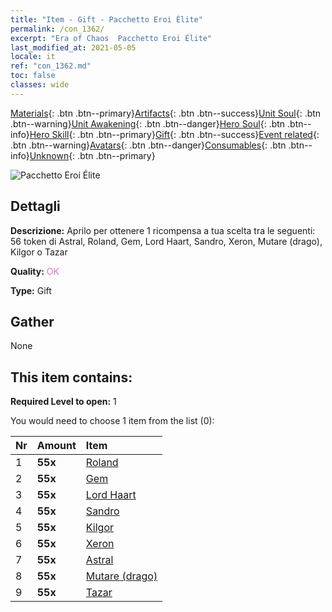 ```yaml
---
title: "Item - Gift - Pacchetto Eroi Élite"
permalink: /con_1362/
excerpt: "Era of Chaos  Pacchetto Eroi Élite"
last_modified_at: 2021-05-05
locale: it
ref: "con_1362.md"
toc: false
classes: wide
---
```

 [Materials](/ItemsIT/){: .btn .btn--primary}[Artifacts](/ItemsIT/Artifacts/){: .btn .btn--success}[Unit Soul](/ItemsIT/UnitSoul/){: .btn .btn--warning}[Unit Awakening](/ItemsIT/UnitAwakening/){: .btn .btn--danger}[Hero Soul](/ItemsIT/HeroSoul/){: .btn .btn--info}[Hero Skill](/ItemsIT/HeroSkill/){: .btn .btn--primary}[Gift](/ItemsIT/Gift/){: .btn .btn--success}[Event related](/ItemsIT/Events/){: .btn .btn--warning}[Avatars](/ItemsIT/Avatars/){: .btn .btn--danger}[Consumables](/ItemsIT/Consumables/){: .btn .btn--info}[Unknown](/ItemsIT/Unknown/){: .btn .btn--primary}

 ![Pacchetto Eroi Élite](/images/t/i_907065.png)

## Dettagli
 **Descrizione:** Aprilo per ottenere 1 ricompensa a tua scelta tra le seguenti: 56 token di Astral, Roland, Gem, Lord Haart, Sandro, Xeron, Mutare (drago), Kilgor o Tazar

 **Quality:** <span style="color: #DA70D6">OK</span>

 **Type:** Gift

## Gather

  None

## This item contains:

 **Required Level to open:** 1

 You would need to choose 1 item from the list (0):

  | Nr | Amount |     Item    |
  |:---|:-------|:------------|
  | 1 |  **55x** | [Roland](/ItemsIT/her_362/) |  | 
  | 2 |  **55x** | [Gem](/ItemsIT/her_369/) |  | 
  | 3 |  **55x** | [Lord Haart](/ItemsIT/her_370/) |  | 
  | 4 |  **55x** | [Sandro](/ItemsIT/her_371/) |  | 
  | 5 |  **55x** | [Kilgor](/ItemsIT/her_374/) |  | 
  | 6 |  **55x** | [Xeron](/ItemsIT/her_383/) |  | 
  | 7 |  **55x** | [Astral](/ItemsIT/her_388/) |  | 
  | 8 |  **55x** | [Mutare (drago)](/ItemsIT/her_390/) |  | 
  | 9 |  **55x** | [Tazar](/ItemsIT/her_393/) |  | 
